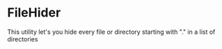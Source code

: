 # FileHider
This utility let's you hide every file or directory starting with "." in a list of directories
